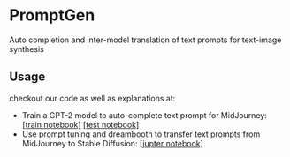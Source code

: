 # PromptGen
Auto completion and inter-model translation of text prompts for text-image synthesis

## Usage

checkout our code as well as explanations at: 

- Train a GPT-2 model to auto-complete text prompt for MidJourney: [[train notebook]](train_autocomplete.ipynb) [[test notebook]](test_autocomplete.ipynb)
- Use prompt tuning and dreambooth to transfer text prompts from MidJourney to Stable Diffusion: [[jupter notebook]](prompt_translate.ipynb)


